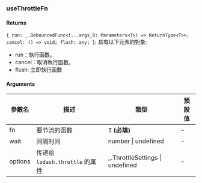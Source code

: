 ### useThrottleFn

#### Returns
`{ run: _.DebouncedFunc<(...args_0: Parameters<T>) => ReturnType<T>>; cancel: () => void; flush: any; }`: 具有以下元素的對象:
- run：執行函數。
- cancel：取消執行函數。
- flush: 立即執行函數

#### Arguments
|參數名|描述|類型|預設值|
|---|---|---|---|
|fn|要节流的函数|T  **(必填)**|-|
|wait|间隔时间|number \| undefined |-|
|options|传递给 `lodash.throttle` 的属性|_.ThrottleSettings \| undefined |-|